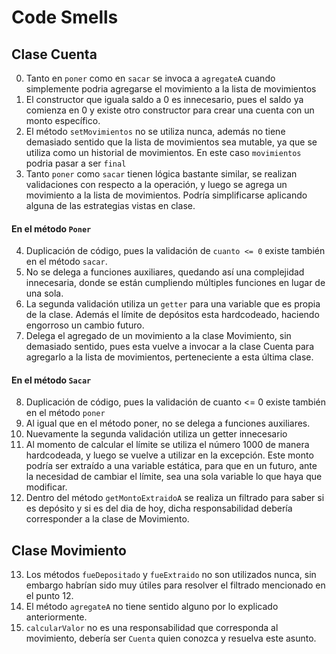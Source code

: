 
# Code Smells

## Clase Cuenta
0. Tanto en `poner` como en `sacar` se invoca a `agregateA` cuando simplemente podria agregarse el movimiento a la lista de movimientos
1. El constructor que iguala saldo a 0 es innecesario, pues el saldo ya comienza en   0 y existe otro constructor para crear una cuenta con un monto específico.
2. El método `setMovimientos` no se utiliza nunca, además no tiene demasiado sentido que la lista de movimientos sea mutable, ya que se utiliza como un historial de movimientos. En este caso `movimientos` podria pasar a ser `final`
3. Tanto `poner` como `sacar` tienen lógica bastante similar, se realizan validaciones con respecto a la operación, y luego se agrega un movimiento a la lista de movimientos. Podría simplificarse aplicando alguna de las estrategias vistas en clase.
#### En el método `Poner`
4. Duplicación de código, pues la validación de `cuanto <= 0` existe también en el método `sacar`.
5. No se delega a funciones auxiliares, quedando así una complejidad innecesaria, donde se están cumpliendo múltiples funciones en lugar de una sola.
6. La segunda validación utiliza un `getter` para una variable que es propia de la clase. Además el límite de depósitos esta hardcodeado, haciendo engorroso un cambio futuro.
7. Delega el agregado de un movimiento a la clase Movimiento, sin demasiado sentido, pues esta vuelve a invocar a la clase Cuenta para agregarlo a la lista de movimientos, perteneciente a esta última clase.

#### En el método `Sacar`
8. Duplicación de código, pues la validación de cuanto <= 0 existe también en el método `poner`
9. Al igual que en el método poner, no se delega a funciones auxiliares.
10. Nuevamente la segunda validación utiliza un getter innecesario
11. Al momento de calcular el límite se utiliza el número 1000 de manera hardcodeada, y luego se vuelve a utilizar en la   excepción. Este monto podría ser extraído a una variable estática, para que en un futuro, ante la necesidad de cambiar el límite, sea una sola variable lo que haya que modificar.
12. Dentro del método `getMontoExtraidoA` se realiza un filtrado para saber si es depósito y si es del dia de hoy, dicha responsabilidad debería corresponder a la clase de Movimiento.

## Clase Movimiento
13. Los métodos `fueDepositado` y `fueExtraido` no son utilizados nunca, sin embargo habrían sido muy útiles para resolver el filtrado mencionado en el punto 12.
14. El método `agregateA` no tiene sentido alguno por lo explicado anteriormente.
15.  `calcularValor` no es una responsabilidad que corresponda al movimiento, debería ser `Cuenta` quien conozca y resuelva este asunto.
